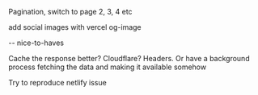 
Pagination, switch to page 2, 3, 4 etc

add social images with vercel og-image

--
nice-to-haves

Cache the response better? Cloudflare? Headers. Or have a background process fetching the data and making it available somehow

Try to reproduce netlify issue